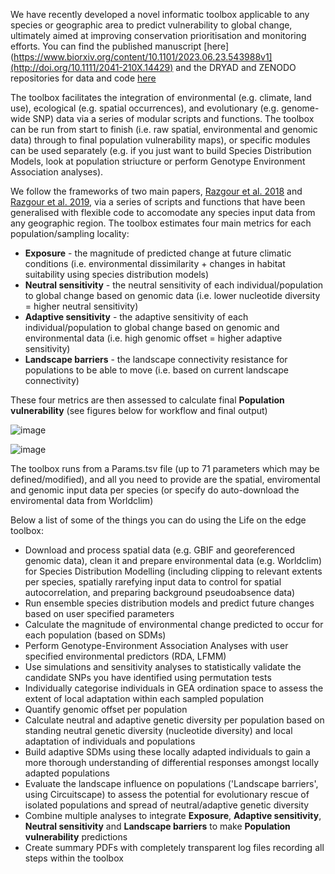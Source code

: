 We have recently developed a novel informatic toolbox applicable to any species or geographic area to predict vulnerability to global change, ultimately aimed at improving conservation prioritisation and monitoring efforts. You can find the published manuscript [here](https://www.biorxiv.org/content/10.1101/2023.06.23.543988v1](http://doi.org/10.1111/2041-210X.14429) and the DRYAD and ZENODO repositories for data and code [here](https://doi.org/10.5061/dryad.2rbnzs7t4)

The toolbox facilitates the integration of environmental (e.g. climate, land use), ecological (e.g. spatial occurrences), and evolutionary (e.g. genome-wide SNP) data via a series of modular scripts and functions. The toolbox can be run from start to finish (i.e. raw spatial, environmental and genomic data) through to final population vulnerability maps), or specific modules can be used separately (e.g. if you just want to build Species Distribution Models, look at population striucture or perform Genotype Environment Association analyses).

We follow the frameworks of two main papers, [Razgour et al. 2018](https://onlinelibrary.wiley.com/doi/10.1111/1755-0998.12694) and [Razgour et al. 2019](https://www.pnas.org/doi/10.1073/pnas.1820663116), via a series of scripts and functions that have been generalised with flexible code to accomodate any species input data from any geographic region. The toolbox estimates four main metrics for each population/sampling locality:

* **Exposure** - the magnitude of predicted change at future climatic conditions (i.e. environmental dissimilarity + changes in habitat suitability using species distribution models)
* **Neutral sensitivity** - the neutral sensitivity of each individual/population to global change based on genomic data (i.e. lower nucleotide diversity = higher neutral sensitivity)
* **Adaptive sensitivity** - the adaptive sensitivity of each individual/population to global change based on genomic and environmental data (i.e. high genomic offset = higher adaptive sensitivity)
* **Landscape barriers** - the landscape connectivity resistance for populations to be able to move (i.e. based on current landscape connectivity)

These four metrics are then assessed to calculate final **Population vulnerability** (see figures below for workflow and final output)

![image](https://cd-barratt.github.io/Life_on_the_edge.github.io/workflow_general.png)

![image](https://cd-barratt.github.io/Life_on_the_edge.github.io/workflow.png)

The toolbox runs from a Params.tsv file (up to 71 parameters which may be defined/modified), and all you need to provide are the spatial, enviromental and genomic input data per species (or specify do auto-download the enviromental data from Worldclim)

Below a list of some of the things you can do using the Life on the edge toolbox:
* Download and process spatial data (e.g. GBIF and georeferenced genomic data), clean it and prepare environmental data (e.g. Worldclim) for Species Distribution Modelling (including clipping to relevant extents per species, spatially rarefying input data to control for spatial autocorrelation, and preparing background pseudoabsence data)
* Run ensemble species distribution models and predict future changes based on user specified parameters
* Calculate the magnitude of environmental change predicted to occur for each population (based on SDMs)
* Perform Genotype-Environment Association Analyses with user specified environmental predictors (RDA, LFMM)
* Use simulations and sensitivity analyses to statistically validate the candidate SNPs you have identified using permutation tests
* Individually categorise individuals in GEA ordination space to assess the extent of local adaptation within each sampled population
* Quantify genomic offset per population
* Calculate neutral and adaptive genetic diversity per population based on standing neutral genetic diversity (nucleotide diversity) and local adaptation of individuals and populations
* Build adaptive SDMs using these locally adapted individuals to gain a more thorough understanding of differential responses amongst locally adapted populations
* Evaluate the landscape influence on populations ('Landscape barriers', using Circuitscape) to assess the potential for evolutionary rescue of isolated populations and spread of neutral/adaptive genetic diversity
* Combine multiple analyses to integrate **Exposure**, **Adaptive sensitivity**, **Neutral sensitivity** and **Landscape barriers** to make **Population vulnerability** predictions
* Create summary PDFs with completely transparent log files recording all steps within the toolbox

